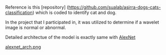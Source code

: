 Reference is this [repository] (https://github.com/sualab/asirra-dogs-cats-classification) which is coded to identify cat and dog.

In the project that I participated in, it was utilized to determine if a wavelet image is normal or abnormal.

Detailed architectue of the model is exactly same with [AlexNet](https://arxiv.org/pdf/1406.6247.pdf)

[alexnet_arch.png](https://github.com/sangwon-hwang/AlexNet/blob/master/alexnet_arch.png)

